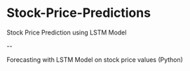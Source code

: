 # Stock-Price-Predictions
Stock Price Prediction using LSTM Model


-- 

Forecasting with LSTM Model on stock price values (Python)
